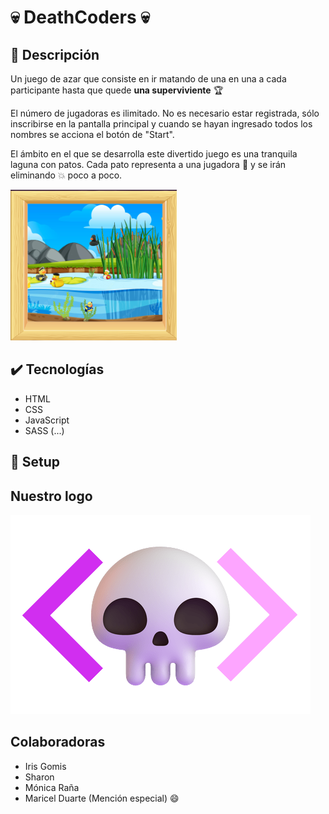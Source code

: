 # :skull: DeathCoders :skull:

## :pencil: Descripción


Un juego de azar que consiste en ir matando de una en una a cada participante hasta que quede **una superviviente** :trophy:

El número de jugadoras es ilimitado.
No es necesario estar registrada, sólo inscribirse en la pantalla principal y cuando se hayan ingresado todos los nombres se acciona el botón de "Start".

El ámbito en el que se desarrolla este divertido juego es una tranquila laguna con patos. Cada pato representa a una jugadora :duck: y se irán eliminando :boom: poco a poco.


![](recursos/img/ducks/laguna.PNG)




## :heavy_check_mark: Tecnologías
- HTML
- CSS
- JavaScript
- SASS (...)

## :hammer: Setup
## Nuestro logo
![](recursos/img/img-logo/logo-completo-sin-fondo.png)

## Colaboradoras
- Iris Gomis
- Sharon 
- Mónica Raña
- Maricel Duarte (Mención especial) :smile:

